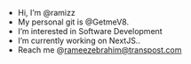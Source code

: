 - Hi, I’m @ramizz
- My personal git is @GetmeV8.
- I’m interested in Software Development
- I’m currently working on NextJS..
- Reach me @rameezebrahim@transpost.com

<!---
raamizz/raamizz is a ✨ special ✨ repository because its `README.md` (this file) appears on your GitHub profile.
You can click the Preview link to take a look at your changes.
--->
